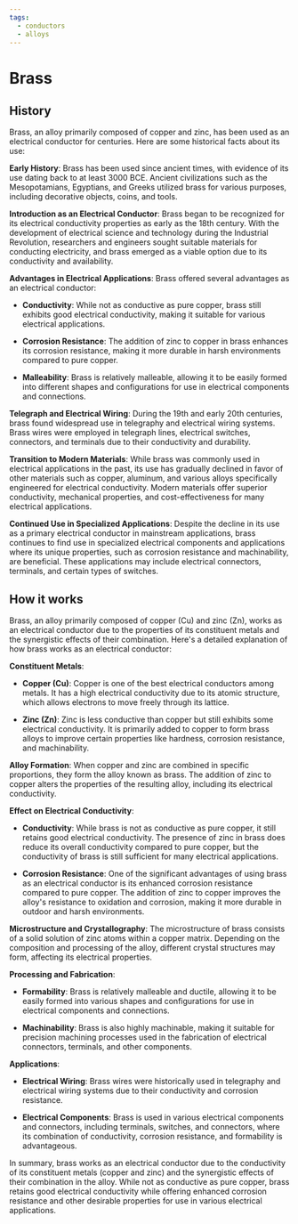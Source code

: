```yaml
---
tags:
  - conductors
  - alloys
---
```



# Brass

## History

Brass, an alloy primarily composed of copper and zinc, has been used as an electrical conductor for centuries. Here are some historical facts about its use:

**Early History**: Brass has been used since ancient times, with evidence of its use dating back to at least 3000 BCE. Ancient civilizations such as the Mesopotamians, Egyptians, and Greeks utilized brass for various purposes, including decorative objects, coins, and tools.

**Introduction as an Electrical Conductor**: Brass began to be recognized for its electrical conductivity properties as early as the 18th century. With the development of electrical science and technology during the Industrial Revolution, researchers and engineers sought suitable materials for conducting electricity, and brass emerged as a viable option due to its conductivity and availability.

**Advantages in Electrical Applications**: Brass offered several advantages as an electrical conductor:

   - **Conductivity**: While not as conductive as pure copper, brass still exhibits good electrical conductivity, making it suitable for various electrical applications.

   - **Corrosion Resistance**: The addition of zinc to copper in brass enhances its corrosion resistance, making it more durable in harsh environments compared to pure copper.

   - **Malleability**: Brass is relatively malleable, allowing it to be easily formed into different shapes and configurations for use in electrical components and connections.

**Telegraph and Electrical Wiring**: During the 19th and early 20th centuries, brass found widespread use in telegraphy and electrical wiring systems. Brass wires were employed in telegraph lines, electrical switches, connectors, and terminals due to their conductivity and durability.

**Transition to Modern Materials**: While brass was commonly used in electrical applications in the past, its use has gradually declined in favor of other materials such as copper, aluminum, and various alloys specifically engineered for electrical conductivity. Modern materials offer superior conductivity, mechanical properties, and cost-effectiveness for many electrical applications.

**Continued Use in Specialized Applications**: Despite the decline in its use as a primary electrical conductor in mainstream applications, brass continues to find use in specialized electrical components and applications where its unique properties, such as corrosion resistance and machinability, are beneficial. These applications may include electrical connectors, terminals, and certain types of switches.


## How it works

Brass, an alloy primarily composed of copper (Cu) and zinc (Zn), works as an electrical conductor due to the properties of its constituent metals and the synergistic effects of their combination. Here's a detailed explanation of how brass works as an electrical conductor:

**Constituent Metals**:

   - **Copper (Cu)**: Copper is one of the best electrical conductors among metals. It has a high electrical conductivity due to its atomic structure, which allows electrons to move freely through its lattice.

   - **Zinc (Zn)**: Zinc is less conductive than copper but still exhibits some electrical conductivity. It is primarily added to copper to form brass alloys to improve certain properties like hardness, corrosion resistance, and machinability.

**Alloy Formation**: When copper and zinc are combined in specific proportions, they form the alloy known as brass. The addition of zinc to copper alters the properties of the resulting alloy, including its electrical conductivity.

**Effect on Electrical Conductivity**:

   - **Conductivity**: While brass is not as conductive as pure copper, it still retains good electrical conductivity. The presence of zinc in brass does reduce its overall conductivity compared to pure copper, but the conductivity of brass is still sufficient for many electrical applications.

   - **Corrosion Resistance**: One of the significant advantages of using brass as an electrical conductor is its enhanced corrosion resistance compared to pure copper. The addition of zinc to copper improves the alloy's resistance to oxidation and corrosion, making it more durable in outdoor and harsh environments.

**Microstructure and Crystallography**: The microstructure of brass consists of a solid solution of zinc atoms within a copper matrix. Depending on the composition and processing of the alloy, different crystal structures may form, affecting its electrical properties.

**Processing and Fabrication**:

   - **Formability**: Brass is relatively malleable and ductile, allowing it to be easily formed into various shapes and configurations for use in electrical components and connections.

   - **Machinability**: Brass is also highly machinable, making it suitable for precision machining processes used in the fabrication of electrical connectors, terminals, and other components.

**Applications**:

   - **Electrical Wiring**: Brass wires were historically used in telegraphy and electrical wiring systems due to their conductivity and corrosion resistance.

   - **Electrical Components**: Brass is used in various electrical components and connectors, including terminals, switches, and connectors, where its combination of conductivity, corrosion resistance, and formability is advantageous.

In summary, brass works as an electrical conductor due to the conductivity of its constituent metals (copper and zinc) and the synergistic effects of their combination in the alloy. While not as conductive as pure copper, brass retains good electrical conductivity while offering enhanced corrosion resistance and other desirable properties for use in various electrical applications.
